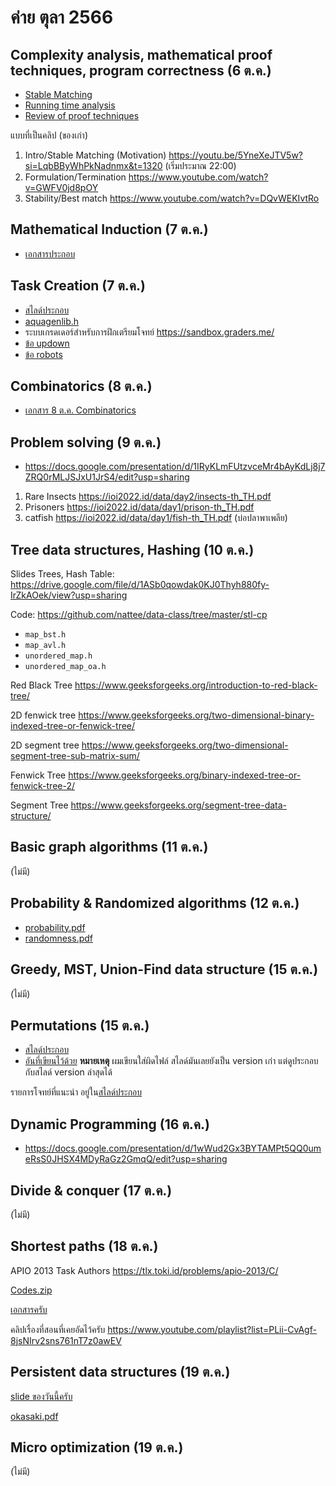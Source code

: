 # ค่าย ตุลา 2566

## Complexity analysis, mathematical proof techniques, program correctness (6 ต.ค.)

- [Stable Matching](/2023-10-06-Note-10-28-stable-matching.pdf)
- [Running time analysis](/2023-10-06-Note-11-46-running-time-analysis.pdf)
- [Review of proof techniques](/2023-10-06-Note-14-39-proof-techniques.pdf)

แบบที่เป็นคลิป (ของเก่า)

1. Intro/Stable Matching (Motivation) https://youtu.be/5YneXeJTV5w?si=LqbBByWhPkNadnmx&t=1320 (เริ่มประมาณ 22:00)
2. Formulation/Termination https://www.youtube.com/watch?v=GWFV0jd8pOY
3. Stability/Best match https://www.youtube.com/watch?v=DQvWEKIvtRo

## Mathematical Induction (7 ต.ค.)

- [เอกสารประกอบ](/IOI-Induction.pdf)

## Task Creation (7 ต.ค.)

- [สไลด์ประกอบ](/Problem_Design_2023-2024.pdf)
- [aquagenlib.h](/aquagenlib.h)
- ระบบเกรดเดอร์สำหรับการฝึกเตรียมโจทย์ https://sandbox.graders.me/
- [ข้อ updown](https://drive.google.com/file/d/1oG9bbk5wZ7GzheE0kG8Cv3xEAVlRReS4/view?usp=sharing)
- [ข้อ robots](https://drive.google.com/file/d/1j-xxSwdU61ZIi_RJ9ircQKS9iF7kSxS_/view?usp=sharing)

## Combinatorics (8 ต.ค.)

- [เอกสาร 8 ต.ค. Combinatorics](/combinatorics_annotated.pdf)

## Problem solving (9 ต.ค.)

- https://docs.google.com/presentation/d/1IRyKLmFUtzvceMr4bAyKdLj8j7ZRQ0rMLJSJxU1JrS4/edit?usp=sharing

1. Rare Insects https://ioi2022.id/data/day2/insects-th_TH.pdf
2. Prisoners https://ioi2022.id/data/day1/prison-th_TH.pdf
3. catfish https://ioi2022.id/data/day1/fish-th_TH.pdf (บ่อปลาพาเพลีย)

## Tree data structures, Hashing (10 ต.ค.)

Slides Trees, Hash Table: https://drive.google.com/file/d/1ASb0qowdak0KJ0Thyh880fy-IrZkAOek/view?usp=sharing

Code: https://github.com/nattee/data-class/tree/master/stl-cp

- `map_bst.h`
- `map_avl.h`
- `unordered_map.h`
- `unordered_map_oa.h`

Red Black Tree https://www.geeksforgeeks.org/introduction-to-red-black-tree/

2D fenwick tree https://www.geeksforgeeks.org/two-dimensional-binary-indexed-tree-or-fenwick-tree/

2D segment tree https://www.geeksforgeeks.org/two-dimensional-segment-tree-sub-matrix-sum/

Fenwick Tree https://www.geeksforgeeks.org/binary-indexed-tree-or-fenwick-tree-2/

Segment Tree https://www.geeksforgeeks.org/segment-tree-data-structure/

## Basic graph algorithms (11 ต.ค.)

(ไม่มี)

## Probability & Randomized algorithms (12 ต.ค.)

- [probability.pdf](/probability.pdf)
- [randomness.pdf](/randomness.pdf)

## Greedy, MST, Union-Find data structure (15 ต.ค.)

(ไม่มี)

## Permutations (15 ต.ค.)

- [สไลด์ประกอบ](/slides_permutation2023.pdf)
- [อันที่เขียนไว้ด้วย](/permutations_annotated.pdf) **หมายเหตุ** ผมเขียนใส่ผิดไฟล์ สไลด์มันเลยยังเป็น version เก่า แต่ดูประกอบกับสไลด์ version ล่าสุดได้

รายการโจทย์ที่แนะนำ อยู่ใน[สไลด์ประกอบ](/slides_permutation2023.pdf)

## Dynamic Programming (16 ต.ค.)

- https://docs.google.com/presentation/d/1wWud2Gx3BYTAMPt5QQ0umeRsS0JHSX4MDyRaGz2GmqQ/edit?usp=sharing

## Divide & conquer (17 ต.ค.)

(ไม่มี)

## Shortest paths (18 ต.ค.)

APIO 2013 Task Authors https://tlx.toki.id/problems/apio-2013/C/

[Codes.zip](/Codes.zip)

[เอกสารครับ](/2023-10-18-Note-09-01-shortest-paths.pdf)

คลิปเรื่องที่สอนที่เคยอัดไว้ครับ https://www.youtube.com/playlist?list=PLii-CvAgf-8jsNIrv2sns761nT7z0awEV

## Persistent data structures (19 ต.ค.)

[slide ของวันนี้ครับ](/Persistent_Data_Structure.pdf)

[okasaki.pdf](/okasaki.pdf)

## Micro optimization (19 ต.ค.)

(ไม่มี)
